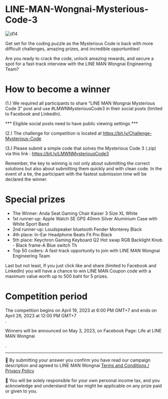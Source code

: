 # LINE-MAN-Wongnai-Mysterious-Code-3

![d14](https://user-images.githubusercontent.com/108649272/232711244-f2639b24-6ca6-4a25-b91c-7f91af31edf0.png)

Get set for the coding puzzle as the Mysterious Code is back with more difficult challenges, amazing prizes, and incredible opportunities!

Are you ready to crack the code, unlock amazing rewards, and secure a spot for a fast-track interview with the LINE MAN Wongnai Engineering Team?

# How to become a winner

(1.) We required all participants to share “LINE MAN Wongnai Mysterious Code 3” post and use #LMWNMysteriousCode3 in their social posts (limited to Facebook and LinkedIn). 

*** Eligible social posts need to have public viewing settings ***

(2.) The challenge for competition is located at https://bit.ly/Challenge-Mysterious-Code

(3.) Please submit a simple code that solves the Mysterious Code 3 (.zip) via this link : https://bit.ly/LMWNMysteriousCode3

Remember, the key to winning is not only about submitting the correct solutions but also about submitting them quickly and with clean code. In the event of a tie, the participant with the fastest submission time will be declared the winner. 

# Special prizes

- The Winner: Anda Seat Gaming Chair Kaiser 3 Size XL White
- 1st runner-up: Apple Watch SE GPS 40mm Silver Aluminium Case with White Sport Band
- 2nd runner-up: Loudspeaker bluetooth Fender Monterey Black 
- 4th place: In-Ear Headphone Beats Fit Pro Black
- 5th place: Keychron Gaming Keyboard Q2 Hot swap RGB Backlight Knob - Black frame-A Blue switch Th
- Top 50 coders: A fast-track opportunity to join with LINE MAN Wongnai Engineering Team

Last but not least, If you just click like and share (limited to Facebook and LinkedIn) you will have a chance to win LINE MAN Coupon code with a maximum value worth up to 500 baht for 5 prizes.

# Competition period

The competition begins on April 19, 2023 at 6:00 PM GMT+7 and ends on April 26, 2023 at 12:00 PM GMT+7  
.

Winners will be announced on May 3, 2023, on Facebook Page: Life at LINE MAN Wongnai 

.

--------
📍 By submitting your answer you confirm you have read our campaign description and agreed to LINE MAN Wongnai [Terms and Conditions / Privacy Policy](https://drive.google.com/file/d/1QiaIjw3qK8jct17vMdLaBBwOJ6E6XeE1/view?usp=sharing)


📍 You will be solely responsible for your own personal income tax, and you acknowledge and understand that tax might be applicable on any prize paid or given to you. 
